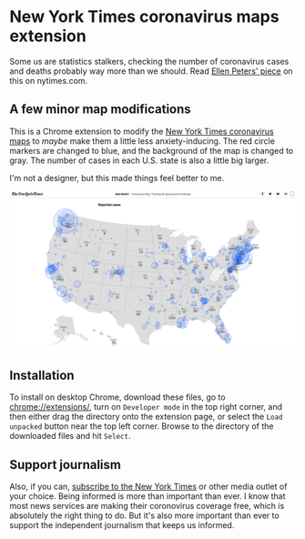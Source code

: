 # New York Times coronavirus maps extension

Some us are statistics stalkers, checking the number of coronavirus cases and deaths probably way more than we should. Read [Ellen Peters' piece](https://www.nytimes.com/2020/03/12/opinion/sunday/coronavirus-statistics.html) on this on nytimes.com. 

## A few minor map modifications
This is a Chrome extension to modify the [New York Times coronavirus maps](https://www.nytimes.com/interactive/2020/world/coronavirus-maps.html) to _maybe_ make them a little less anxiety-inducing. The red circle markers are changed to blue, and the background of the map is changed to gray. The number of cases in each U.S. state is also a little big larger.

I'm not a designer, but this made things feel better to me.

![Map showing U.S. cases](img/nyt-map-blue.png)

## Installation
To install on desktop Chrome, download these files, go to [chrome://extensions/](chrome://extensions/), turn on `Developer mode` in the top right corner, and then either drag the directory onto the extension page, or select the `Load unpacked` button near the top left corner. Browse to the directory of the downloaded files and hit `Select`.

## Support journalism
Also, if you can, [subscribe to the New York Times](http://nytimes.com/subscribe) or other media outlet of your choice. Being informed is more than important than ever. I know that most news services are making their coronovirus coverage free, which is absolutely the right thing to do. But it's also more important than ever to support the independent journalism that keeps us informed.